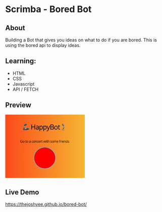 # Scrimba - Bored Bot

## About
Building a Bot that gives you ideas on what to do if you are bored. This is using the bored api to display ideas. 

## Learning:
- HTML
- CSS
- Javascript
- API / FETCH

## Preview
<img src="https://github.com/thejoshyee/bored-bot/blob/main/bored-bot-preview.png" width="50%" />

## Live Demo
https://thejoshyee.github.io/bored-bot/
